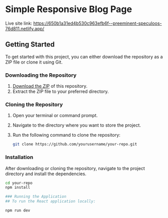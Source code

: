 # Simple Responsive Blog Page

Live site link: https://650b1a31ed4b530c963efb6f--preeminent-speculoos-76d811.netlify.app/

## Getting Started

To get started with this project, you can either download the repository as a ZIP file or clone it using Git.

### Downloading the Repository

1. [Download the ZIP](https://github.com/nayem-upo/simple-blog-page.git) of this repository.
2. Extract the ZIP file to your preferred directory.

### Cloning the Repository

1. Open your terminal or command prompt.
2. Navigate to the directory where you want to store the project.
3. Run the following command to clone the repository:

   ```bash
   git clone https://github.com/yourusername/your-repo.git

### Installation
After downloading or cloning the repository, navigate to the project directory and install the dependencies.

   ```bash
   cd your-repo
   npm install

   ### Running the Application
   ## To run the React application locally:
   
   npm run dev